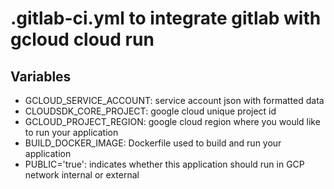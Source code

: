 # .gitlab-ci.yml to integrate gitlab with gcloud cloud run
## Variables
- GCLOUD_SERVICE_ACCOUNT: service account json with formatted data
- CLOUDSDK_CORE_PROJECT: google cloud unique project id
- GCLOUD_PROJECT_REGION: google cloud region where you would like to run your application
- BUILD_DOCKER_IMAGE: Dockerfile used to build and run your application
- PUBLIC='true': indicates whether this application should run in GCP network internal or external
